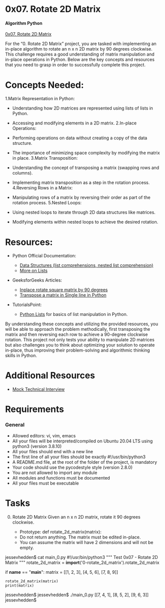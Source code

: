 # 0x07. Rotate 2D Matrix
#### Algorithm Python

[0x07. Rotate 2D Matrix](https://intranet.alxswe.com/projects/1220)

For the “0. Rotate 2D Matrix” project, you are tasked with implementing an in-place algorithm to rotate an n x n 2D matrix by 90 degrees clockwise. This challenge requires a good understanding of matrix manipulation and in-place operations in Python. Below are the key concepts and resources that you need to grasp in order to successfully complete this project.

# Concepts Needed:
1.Matrix Representation in Python:

   - Understanding how 2D matrices are represented using lists of lists in Python.
   - Accessing and modifying elements in a 2D matrix.
2.In-place Operations:

   - Performing operations on data without creating a copy of the data structure.
   - The importance of minimizing space complexity by modifying the matrix in place.
3.Matrix Transposition:

   - Understanding the concept of transposing a matrix (swapping rows and columns).
   - Implementing matrix transposition as a step in the rotation process.
4.Reversing Rows in a Matrix:

   - Manipulating rows of a matrix by reversing their order as part of the rotation process.
5.Nested Loops:

   - Using nested loops to iterate through 2D data structures like matrices.
   - Modifying elements within nested loops to achieve the desired rotation.

# Resources:
- Python Official Documentation:

   - [Data Structures (list comprehensions, nested list comprehension)](https://docs.python.org/3/tutorial/datastructures.html)
   - [More on Lists](https://docs.python.org/3/tutorial/datastructures.html#more-on-lists)
- GeeksforGeeks Articles:

   - [Inplace rotate square matrix by 90 degrees](https://www.geeksforgeeks.org/inplace-rotate-square-matrix-by-90-degrees/)
   - [Transpose a matrix in Single line in Python](https://www.geeksforgeeks.org/transpose-matrix-single-line-python/)
- TutorialsPoint:

   - [Python Lists](https://www.tutorialspoint.com/python/python_lists.htm) for basics of list manipulation in Python.

By understanding these concepts and utilizing the provided resources, you will be able to approach the problem methodically, first transposing the matrix and then reversing each row to achieve a 90-degree clockwise rotation. This project not only tests your ability to manipulate 2D matrices but also challenges you to think about optimizing your solution to operate in-place, thus improving their problem-solving and algorithmic thinking skills in Python.

# Additional Resources
- [Mock Technical Interview](https://www.youtube.com/watch?v=yM9Xbi-MigE)

# Requirements
### General
- Allowed editors: vi, vim, emacs
- All your files will be interpreted/compiled on Ubuntu 20.04 LTS using python3 (version 3.8.10)
- All your files should end with a new line
- The first line of all your files should be exactly #!/usr/bin/python3
- A README.md file, at the root of the folder of the project, is mandatory
- Your code should use the pycodestyle style (version 2.8.0)
- You are not allowed to import any module
- All modules and functions must be documented
- All your files must be executable

# Tasks
0. Rotate 2D Matrix
Given an n x n 2D matrix, rotate it 90 degrees clockwise.

   - Prototype: def rotate_2d_matrix(matrix):
   - Do not return anything. The matrix must be edited in-place.
   - You can assume the matrix will have 2 dimensions and will not be empty.

jessevhedden$ cat main_0.py
#!/usr/bin/python3
"""
Test 0x07 - Rotate 2D Matrix
"""
rotate_2d_matrix = __import__('0-rotate_2d_matrix').rotate_2d_matrix

if __name__ == "__main__":
    matrix = [[1, 2, 3],
              [4, 5, 6],
              [7, 8, 9]]

    rotate_2d_matrix(matrix)
    print(matrix)

jessevhedden$
jessevhedden$ ./main_0.py
[[7, 4, 1],
[8, 5, 2],
[9, 6, 3]]
jessevhedden$
